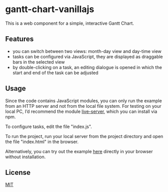 # gantt-chart-vanillajs

This is a web component for a simple, interactive Gantt Chart.

## Features

- you can switch between two views: month-day view and day-time view
- tasks can be configured via JavaScript, they are displayed as draggable bars in the selected view
- by double-clicking on a task, an editing dialogue is opened in which the start and end of the task can be adjusted

## Usage

Since the code contains JavaScript modules, you can only run the example from an HTTP server and not from the local file system. For testing on your local PC, I’d recommend the module [live-server](https://www.npmjs.com/package/live-server), which you can install via npm.

To configure tasks, edit the file "index.js".

To run the project, run your local server from the project directory and open the file "index.html" in the browser.

Alternatively, you can try out the example [here](https://aprenzel.github.io/gantt-chart-vanillajs/) directly in your browser without installation.

## License

[MIT](https://choosealicense.com/licenses/mit/)
